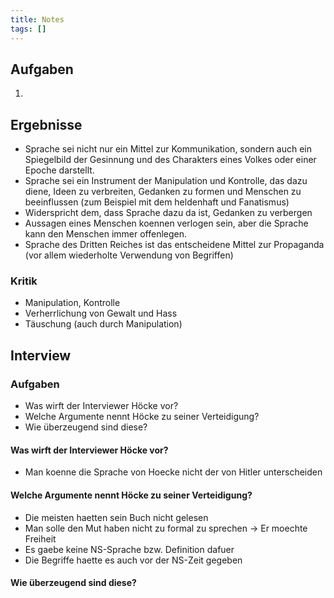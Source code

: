 ```yaml
---
title: Notes
tags: []
---
```


## Aufgaben

1.

## Ergebnisse

- Sprache sei nicht nur ein Mittel zur Kommunikation, sondern auch ein Spiegelbild der Gesinnung und des Charakters eines Volkes oder einer Epoche darstellt.
- Sprache sei ein Instrument der Manipulation und Kontrolle, das dazu diene, Ideen zu verbreiten, Gedanken zu formen und Menschen zu beeinflussen (zum Beispiel mit dem heldenhaft und Fanatismus)
- Widerspricht dem, dass Sprache dazu da ist, Gedanken zu verbergen
- Aussagen eines Menschen koennen verlogen sein, aber die Sprache kann den Menschen immer offenlegen.
- Sprache des Dritten Reiches ist das entscheidene Mittel zur Propaganda (vor allem wiederholte Verwendung von Begriffen)

### Kritik

- Manipulation, Kontrolle
- Verherrlichung von Gewalt und Hass
- Täuschung (auch durch Manipulation)

## Interview

### Aufgaben

- Was wirft der Interviewer Höcke vor?
- Welche Argumente nennt Höcke zu seiner Verteidigung?
- Wie überzeugend sind diese?

#### Was wirft der Interviewer Höcke vor?

- Man koenne die Sprache von Hoecke nicht der von Hitler unterscheiden

#### Welche Argumente nennt Höcke zu seiner Verteidigung?

- Die meisten haetten sein Buch nicht gelesen
- Man solle den Mut haben nicht zu formal zu sprechen → Er moechte Freiheit
- Es gaebe keine NS-Sprache bzw. Definition dafuer
- Die Begriffe haette es auch vor der NS-Zeit gegeben

#### Wie überzeugend sind diese?